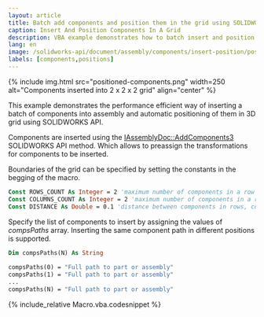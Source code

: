 ```yaml
---
layout: article
title: Batch add components and position them in the grid using SOLIDWORKS API
caption: Insert And Position Components In A Grid
description: VBA example demonstrates how to batch insert and position components in the 3D grid using SOLIDWORKS API by providing the number of rows and columns and distance between components
lang: en
image: /solidworks-api/document/assembly/components/insert-position/positioned-components.png
labels: [components,positions]
---
```

{% include img.html src="positioned-components.png" width=250 alt="Components inserted into 2 x 2 x 2 grid" align="center" %}

This example demonstrates the performance efficient way of inserting a batch of components into assembly and automatic positioning of them in 3D grid using SOLIDWORKS API.

Components are inserted using the [IAssemblyDoc::AddComponents3](http://help.solidworks.com/2011/English/api/sldworksapi/SolidWorks.Interop.sldworks~SolidWorks.Interop.sldworks.IAssemblyDoc~AddComponents3.html) SOLIDWORKS API method. Which allows to preassign the transformations for components to be inserted.

Boundaries of the grid can be specified by setting the constants in the begging of the macro.

~~~ vb
Const ROWS_COUNT As Integer = 2 'maximum number of components in a row (parallel to X)
Const COLUMNS_COUNT As Integer = 2 'maximum number of components in a row (parallel to Y)
Const DISTANCE As Double = 0.1 'distance between components in rows, columns and levels
~~~

Specify the list of components to insert by assigning the values of *compsPaths* array. Inserting the same component path in different positions is supported.

~~~ vb
Dim compsPaths(N) As String
    
compsPaths(0) = "Full path to part or assembly"
compsPaths(1) = "Full path to part or assembly"
...
compsPaths(N) = "Full path to part or assembly"
~~~

{% include_relative Macro.vba.codesnippet %}
